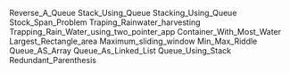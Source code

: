 Reverse_A_Queue
Stack_Using_Queue
Stacking_Using_Queue
Stock_Span_Problem
Traping_Rainwater_harvesting
Trapping_Rain_Water_using_two_pointer_app
Container_With_Most_Water
Largest_Rectangle_area
Maximum_sliding_window
Min_Max_Riddle
Queue_AS_Array
Queue_As_Linked_List
Queue_Using_Stack
Redundant_Parenthesis
